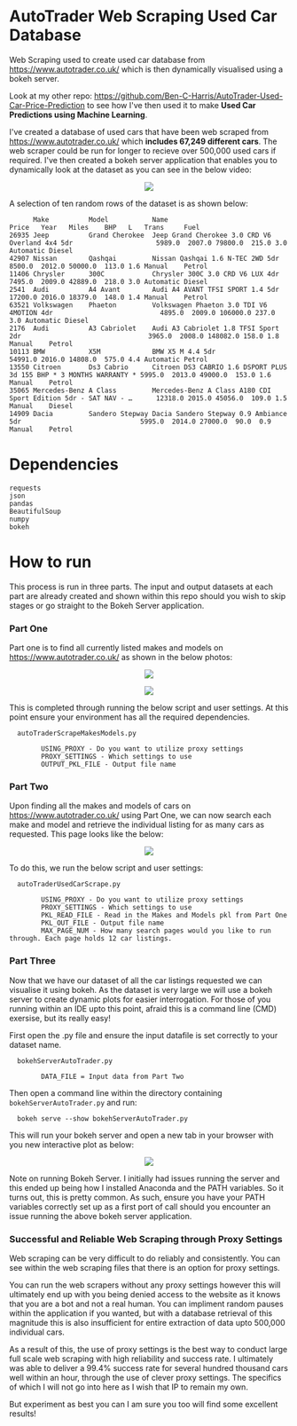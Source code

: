 # AutoTrader Web Scraping Used Car Database
Web Scraping used to create used car database from https://www.autotrader.co.uk/ which is then dynamically visualised using a bokeh server.

Look at my other repo: https://github.com/Ben-C-Harris/AutoTrader-Used-Car-Price-Prediction to see how I've then used it to make **Used Car Predictions using Machine Learning**.

I've created a database of used cars that have been web scraped from https://www.autotrader.co.uk/ which **includes 67,249 different cars**. The web scraper could be run for longer to recieve over 500,000 used cars if required. I've then created a bokeh server application that enables you to dynamically look at the dataset as you can see in the below video: 

<p align="center"><img src="dynamicBokehAutoTraderDemo.gif" /></p>

A selection of ten random rows of the dataset is as shown below:
```
      Make          Model           Name                                                                Price   Year   Miles    BHP   L   Trans     Fuel   
26935 Jeep          Grand Cherokee  Jeep Grand Cherokee 3.0 CRD V6 Overland 4x4 5dr                     5989.0  2007.0 79800.0  215.0 3.0 Automatic Diesel 
42907 Nissan        Qashqai         Nissan Qashqai 1.6 N-TEC 2WD 5dr                                    8500.0  2012.0 50000.0  113.0 1.6 Manual    Petrol 
11406 Chrysler      300C            Chrysler 300C 3.0 CRD V6 LUX 4dr                                    7495.0  2009.0 42889.0  218.0 3.0 Automatic Diesel 
2541  Audi          A4 Avant        Audi A4 AVANT TFSI SPORT 1.4 5dr                                    17200.0 2016.0 18379.0  148.0 1.4 Manual    Petrol 
63521 Volkswagen    Phaeton         Volkswagen Phaeton 3.0 TDI V6 4MOTION 4dr                           4895.0  2009.0 106000.0 237.0 3.0 Automatic Diesel 
2176  Audi          A3 Cabriolet    Audi A3 Cabriolet 1.8 TFSI Sport 2dr                                3965.0  2008.0 148082.0 158.0 1.8 Manual    Petrol 
10113 BMW           X5M             BMW X5 M 4.4 5dr                                                    54991.0 2016.0 14808.0  575.0 4.4 Automatic Petrol 
13550 Citroen       Ds3 Cabrio      Citroen DS3 CABRIO 1.6 DSPORT PLUS 3d 155 BHP * 3 MONTHS WARRANTY * 5995.0  2013.0 49000.0  153.0 1.6 Manual    Petrol 
35065 Mercedes-Benz A Class         Mercedes-Benz A Class A180 CDI Sport Edition 5dr - SAT NAV - …      12318.0 2015.0 45056.0  109.0 1.5 Manual    Diesel 
14909 Dacia         Sandero Stepway Dacia Sandero Stepway 0.9 Ambiance 5dr                              5995.0  2014.0 27000.0  90.0  0.9 Manual    Petrol 
```

# Dependencies
    requests
    json
    pandas
    BeautifulSoup
    numpy
    bokeh

# How to run
This process is run in three parts. The input and output datasets at each part are already created and shown within this repo should you wish to skip stages or go straight to the Bokeh Server application.

### Part  One ###
Part one is to find all currently listed makes and models on https://www.autotrader.co.uk/ as shown in the below photos:

<p align="center"><img src="screenShots/autoTraderMakeScreenShot.png" /></p>
<p align="center"><img src="screenShots/autoTraderModelScreenShot.png" /></p>

This is completed through running the below script and user settings. At this point ensure your environment has all the required dependencies.

      autoTraderScrapeMakesModels.py
      
            USING_PROXY - Do you want to utilize proxy settings
            PROXY_SETTINGS - Which settings to use
            OUTPUT_PKL_FILE - Output file name


### Part  Two ###
Upon finding all the makes and models of cars on https://www.autotrader.co.uk/ using Part One, we can now search each make and model and retrieve the individual listing for as many cars as requested. This page looks like the below:

<p align="center"><img src="screenShots/autoTraderListingScreenShot.png" /></p>

To do this, we run the below script and user settings:

      autoTraderUsedCarScrape.py
      
            USING_PROXY - Do you want to utilize proxy settings
            PROXY_SETTINGS - Which settings to use
            PKL_READ_FILE - Read in the Makes and Models pkl from Part One
            PKL_OUT_FILE - Output file name
            MAX_PAGE_NUM - How many search pages would you like to run through. Each page holds 12 car listings.

### Part  Three ###
Now that we have our dataset of all the car listings requested we can visualise it using bokeh. As the dataset is very large we will use a bokeh server to create dynamic plots for easier interrogation. For those of you running within an IDE upto this point, afraid this is a command line (CMD) exersise, but its really easy!

First open the .py file and ensure the input datafile is set correctly to your dataset name.

      bokehServerAutoTrader.py
      
            DATA_FILE = Input data from Part Two 

Then open a command line within the directory containing `bokehServerAutoTrader.py` and run:

      bokeh serve --show bokehServerAutoTrader.py

This will run your bokeh server and open a new tab in your browser with you new interactive plot as below:

<p align="center"><img src="dynamicBokehAutoTraderDemo.gif" /></p>

Note on running Bokeh Server. I initially had issues running the server and this ended up being how I installed Anaconda and the PATH variables. So it turns out, this is pretty common. As such, ensure you have your PATH variables correctly set up as a first port of call should you encounter an issue running the above bokeh server application.


### Successful and Reliable Web Scraping through Proxy Settings  ###
Web scraping can be very difficult to do reliably and consistently. You can see within the web scraping files that there is an option for proxy settings.

You can run the web scrapers without any proxy settings however this will ultimately end up with you being denied access to the website as it knows that you are a bot and not a real human. You can impliment random pauses within the application if you wanted, but with a database retrieval of this magnitude this is also insufficient for entire extraction of data upto 500,000 individual cars.

As a result of this, the use of proxy settings is the best way to conduct large full scale web scraping with high reliability and success rate. I ultimately was able to deliver a 99.4% success rate for several hundred thousand cars well within an hour, through the use of clever proxy settings. The specifics of which I will not go into here as I wish that IP to remain my own.

But experiment as best you can I am sure you too will find some excellent results!















